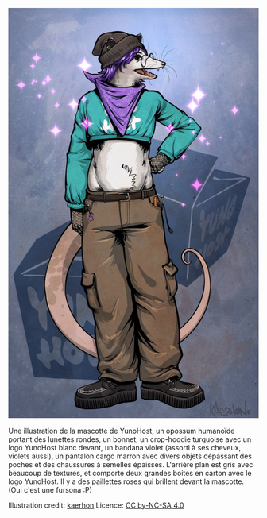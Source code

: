
![YunoHost mascot](https://github.com/YunoHost/yunohost-artwork/blob/8c2745cfbf26f3c24338680de66c08c07d858d1d/mascot/final/YunoHost-mascot.jpg)

Une illustration de la mascotte de YunoHost, un opossum humanoïde portant des lunettes rondes, un bonnet, un crop-hoodie turquoise avec un logo YunoHost blanc devant, un bandana violet (assorti à ses cheveux, violets aussi), un pantalon cargo marron avec divers objets dépassant des poches et des chaussures à semelles épaisses. L'arrière plan est gris avec beaucoup de textures, et comporte deux grandes boites en carton avec le logo YunoHost. Il y a des paillettes roses qui brillent devant la mascotte. (Oui c'est une fursona :P)

Illustration credit: [kaerhon](https://www.instagram.com/kaerhon/)
Licence: [CC by-NC-SA 4.0](https://creativecommons.org/licenses/by-nc-sa/4.0/deed.en)